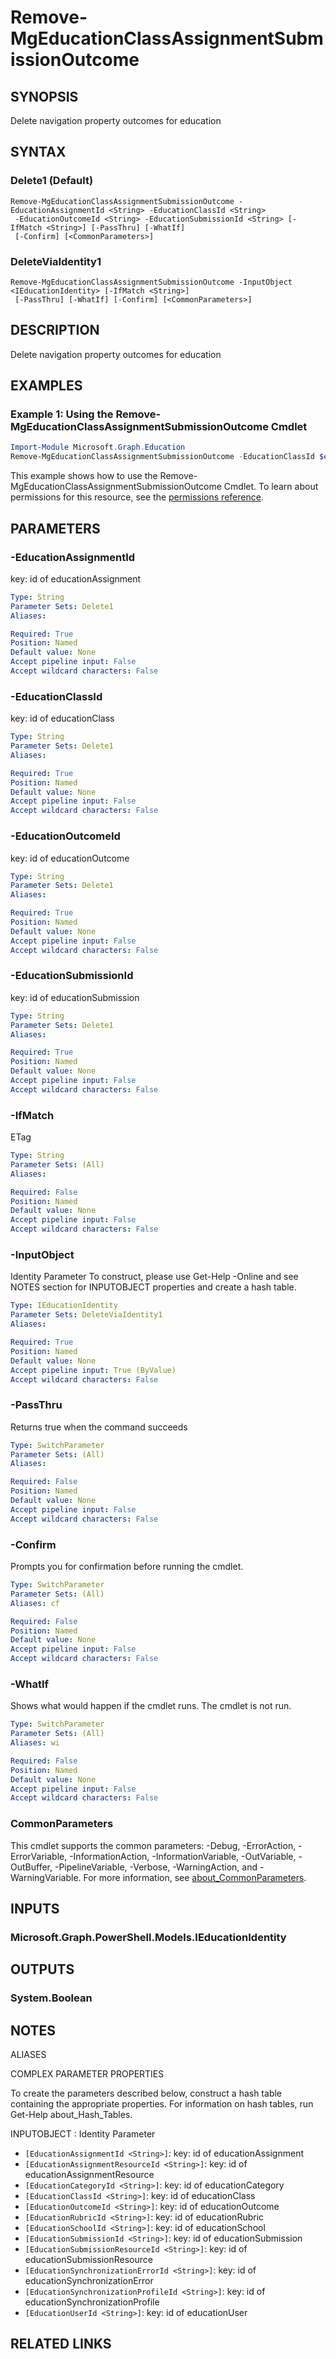 ﻿---
external help file: Microsoft.Graph.Education-help.xml
Module Name: Microsoft.Graph.Education
online version: https://docs.microsoft.com/en-us/powershell/module/microsoft.graph.education/remove-mgeducationclassassignmentsubmissionoutcome
schema: 2.0.0
---

# Remove-MgEducationClassAssignmentSubmissionOutcome

## SYNOPSIS
Delete navigation property outcomes for education

## SYNTAX

### Delete1 (Default)
```
Remove-MgEducationClassAssignmentSubmissionOutcome -EducationAssignmentId <String> -EducationClassId <String>
 -EducationOutcomeId <String> -EducationSubmissionId <String> [-IfMatch <String>] [-PassThru] [-WhatIf]
 [-Confirm] [<CommonParameters>]
```

### DeleteViaIdentity1
```
Remove-MgEducationClassAssignmentSubmissionOutcome -InputObject <IEducationIdentity> [-IfMatch <String>]
 [-PassThru] [-WhatIf] [-Confirm] [<CommonParameters>]
```

## DESCRIPTION
Delete navigation property outcomes for education

## EXAMPLES

### Example 1: Using the Remove-MgEducationClassAssignmentSubmissionOutcome Cmdlet
```powershell
Import-Module Microsoft.Graph.Education
Remove-MgEducationClassAssignmentSubmissionOutcome -EducationClassId $educationClassId -EducationAssignmentId $educationAssignmentId -EducationSubmissionId $educationSubmissionId -EducationOutcomeId $educationOutcomeId
```

This example shows how to use the Remove-MgEducationClassAssignmentSubmissionOutcome Cmdlet.
To learn about permissions for this resource, see the [permissions reference](/graph/permissions-reference).

## PARAMETERS

### -EducationAssignmentId
key: id of educationAssignment

```yaml
Type: String
Parameter Sets: Delete1
Aliases:

Required: True
Position: Named
Default value: None
Accept pipeline input: False
Accept wildcard characters: False
```

### -EducationClassId
key: id of educationClass

```yaml
Type: String
Parameter Sets: Delete1
Aliases:

Required: True
Position: Named
Default value: None
Accept pipeline input: False
Accept wildcard characters: False
```

### -EducationOutcomeId
key: id of educationOutcome

```yaml
Type: String
Parameter Sets: Delete1
Aliases:

Required: True
Position: Named
Default value: None
Accept pipeline input: False
Accept wildcard characters: False
```

### -EducationSubmissionId
key: id of educationSubmission

```yaml
Type: String
Parameter Sets: Delete1
Aliases:

Required: True
Position: Named
Default value: None
Accept pipeline input: False
Accept wildcard characters: False
```

### -IfMatch
ETag

```yaml
Type: String
Parameter Sets: (All)
Aliases:

Required: False
Position: Named
Default value: None
Accept pipeline input: False
Accept wildcard characters: False
```

### -InputObject
Identity Parameter
To construct, please use Get-Help -Online and see NOTES section for INPUTOBJECT properties and create a hash table.

```yaml
Type: IEducationIdentity
Parameter Sets: DeleteViaIdentity1
Aliases:

Required: True
Position: Named
Default value: None
Accept pipeline input: True (ByValue)
Accept wildcard characters: False
```

### -PassThru
Returns true when the command succeeds

```yaml
Type: SwitchParameter
Parameter Sets: (All)
Aliases:

Required: False
Position: Named
Default value: None
Accept pipeline input: False
Accept wildcard characters: False
```

### -Confirm
Prompts you for confirmation before running the cmdlet.

```yaml
Type: SwitchParameter
Parameter Sets: (All)
Aliases: cf

Required: False
Position: Named
Default value: None
Accept pipeline input: False
Accept wildcard characters: False
```

### -WhatIf
Shows what would happen if the cmdlet runs.
The cmdlet is not run.

```yaml
Type: SwitchParameter
Parameter Sets: (All)
Aliases: wi

Required: False
Position: Named
Default value: None
Accept pipeline input: False
Accept wildcard characters: False
```

### CommonParameters
This cmdlet supports the common parameters: -Debug, -ErrorAction, -ErrorVariable, -InformationAction, -InformationVariable, -OutVariable, -OutBuffer, -PipelineVariable, -Verbose, -WarningAction, and -WarningVariable. For more information, see [about_CommonParameters](http://go.microsoft.com/fwlink/?LinkID=113216).

## INPUTS

### Microsoft.Graph.PowerShell.Models.IEducationIdentity
## OUTPUTS

### System.Boolean
## NOTES

ALIASES

COMPLEX PARAMETER PROPERTIES

To create the parameters described below, construct a hash table containing the appropriate properties. For information on hash tables, run Get-Help about_Hash_Tables.


INPUTOBJECT <IEducationIdentity>: Identity Parameter
  - `[EducationAssignmentId <String>]`: key: id of educationAssignment
  - `[EducationAssignmentResourceId <String>]`: key: id of educationAssignmentResource
  - `[EducationCategoryId <String>]`: key: id of educationCategory
  - `[EducationClassId <String>]`: key: id of educationClass
  - `[EducationOutcomeId <String>]`: key: id of educationOutcome
  - `[EducationRubricId <String>]`: key: id of educationRubric
  - `[EducationSchoolId <String>]`: key: id of educationSchool
  - `[EducationSubmissionId <String>]`: key: id of educationSubmission
  - `[EducationSubmissionResourceId <String>]`: key: id of educationSubmissionResource
  - `[EducationSynchronizationErrorId <String>]`: key: id of educationSynchronizationError
  - `[EducationSynchronizationProfileId <String>]`: key: id of educationSynchronizationProfile
  - `[EducationUserId <String>]`: key: id of educationUser

## RELATED LINKS
